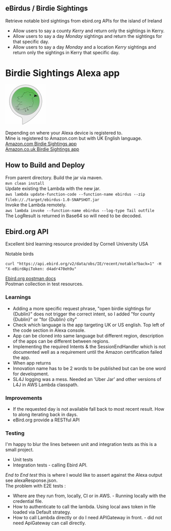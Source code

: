 ## eBirdus / Birdie Sightings
Retrieve notable bird sightings from ebird.org APIs for the island of Ireland

- Allow users to say a county _Kerry_ and return only the sightings in Kerry.  
- Allow users to say a day _Monday_ sightings and return the sightings for that specific day.  
- Allow users to say a day _Monday_ and a location _Kerry_ sightings and return only the sightings in Kerry that specific day.  


# Birdie Sightings Alexa app
![icon](src/test/resources/BirdieSightingsIcon.jpg)

Depending on where your Alexa device is registered to.  
Mine is registered to Amazon.com but with UK English language.  
[Amazon.com Birdie Sightings app](https://www.amazon.com/dp/B08LVX99MT)  
[Amazon.co.uk Birdie Sightings app](https://www.amazon.co.uk/dp/B08LVX99MT)

 
## How to Build and Deploy
From parent directory. Build the jar via maven.  
`mvn clean install`  
Update existing the Lambda with the new jar.  
`aws lambda update-function-code --function-name ebirdus --zip fileb://./target/ebirdus-1.0-SNAPSHOT.jar`  
Invoke the Lambda remotely.  
`aws lambda invoke --function-name ebirdus --log-type Tail outfile`  
The LogResult is returned in Base64 so will need to be decoded.


## Ebird.org API

Excellent bird learning resource provided by Cornell University USA  

Notable birds
```
curl "https://api.ebird.org/v2/data/obs/IE/recent/notable?back=1" -H "X-eBirdApiToken: d4adr470eh9u"  
```
[Ebird.org postman docs](https://documenter.getpostman.com/view/664302/S1ENwy59?version=latest#intro)  
Postman collection in test resources.


### Learnings

- Adding a more specific request phrase, "open birdie sightings for {Dublin}" does not trigger the correct intent, so I added "for county {Dublin}" or "for {Dublin} city"
- Check which language is the app targeting UK or US english. Top left of the code section in Alexa console.
- App can be cloned into same language but different region, description of the apps can be different between regions.
- Implementing the required Intents & the SessionEndHandler which is not documented well as a requirement until the Amazon certification failed the app.  
- When app returns <Audio message> sound but no logs when calling via the simulator or real device, try redeploying the lambda, renaming the invocation name.
- Innovation name has to be 2 words to be published but can be one word for development.
- SL4J logging was a mess. Needed an 'Uber Jar' and other versions of L4J in AWS Lambda classpath.


### Improvements

- If the requested day is not available fall back to most recent result. How to along iterating back in days. 
- eBird.org provide a RESTful API


### Testing

I'm happy to blur the lines between unit and integration tests as this is a small project.  
- Unit tests   
- Integration tests - calling Ebird API.  

*End to End test* this is where I would like to assert against the Alexa output see alexaResponse.json.  
The problem with E2E tests :
- Where are they run from, locally, CI or in AWS. - Running locally with the credential file. 
- How to authenticate to call the lambda. Using local aws token in file loaded via Default strategy.
- How to call Lambda directly or do I need APIGateway in front. - did not need ApiGateway can call directly.
